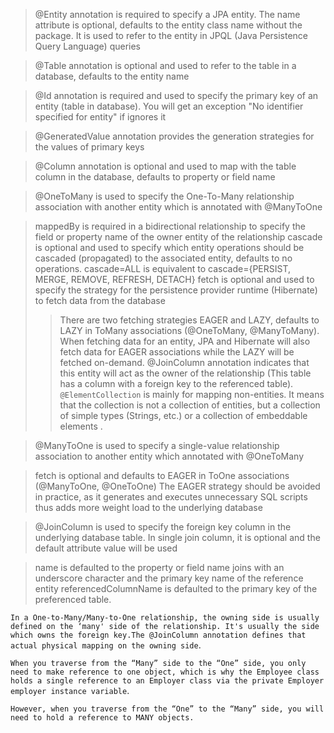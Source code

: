 
> @Entity annotation is required to specify a JPA entity. The name attribute is optional, defaults to the entity class name without the  package. It is used to refer to the entity in JPQL (Java Persistence Query Language) queries

> @Table annotation is optional and used to refer to the table in a database, defaults to the entity name

> @Id annotation is required and used to specify the primary key of an entity (table in database). You will get an exception "No identifier specified for entity" if ignores it

> @GeneratedValue annotation provides the generation strategies for the values of primary keys

> @Column annotation is optional and used to map with the table column in the database, defaults to property or field name

> @OneToMany is used to specify the One-To-Many relationship association with another entity which is annotated with @ManyToOne

>  mappedBy is required in a bidirectional relationship to specify the field or property name of the owner entity of the relationship
  cascade is optional and used to specify which entity operations should be cascaded (propagated) to the associated entity, defaults to no  operations. cascade=ALL is equivalent to cascade={PERSIST, MERGE, REMOVE, REFRESH, DETACH}
 > fetch is optional and used to specify the strategy for the persistence provider runtime (Hibernate) to fetch data from the database
  > > There are two fetching strategies EAGER and LAZY, defaults to LAZY in ToMany associations (@OneToMany, @ManyToMany). When fetching data      for an entity, JPA and Hibernate will also fetch data for EAGER associations while the LAZY will be fetched on-demand.
> @JoinColumn annotation indicates that this entity will act as the owner of the relationship (This table has a column with a foreign key to the referenced table).
> `@ElementCollection` is mainly for mapping non-entities.
> It means that the collection is not a collection of entities, but a collection of simple types (Strings, etc.) or a collection of  embeddable elements .

> @ManyToOne is used to specify a single-value relationship association to another entity which annotated with @OneToMany

> fetch is optional and defaults to EAGER in ToOne associations (@ManyToOne, @OneToOne)
The EAGER strategy should be avoided in practice, as it generates and executes unnecessary SQL scripts thus adds more weight load to the underlying database

> @JoinColumn is used to specify the foreign key column in the underlying database table. In single join column, it is optional and the default attribute value will be used

> name is defaulted to the property or field name joins with an underscore character and the primary key name of the reference entity
referencedColumnName is defaulted to the primary key of the preferenced table.

`In a One-to-Many/Many-to-One relationship, the owning side is usually defined on the ‘many' side of the relationship. It's usually the side which owns the foreign key.The @JoinColumn annotation defines that actual physical mapping on the owning side`.

`When you traverse from the “Many” side to the “One” side, you only need to make reference to one object, which is why the Employee class holds a single reference to an Employer class via the private Employer employer instance variable`.

`However, when you traverse from the “One” to the “Many” side, you will need to hold a reference to MANY objects.`

